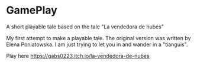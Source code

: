 # GamePlay
A short playable tale based on the tale "La vendedora de nubes"

My first attempt to make a playable tale.
The original version was written by Elena Poniatowska.
I am just trying to let you in and wander in a "tianguis".


Play here  https://gabs0223.itch.io/la-vendedora-de-nubes
